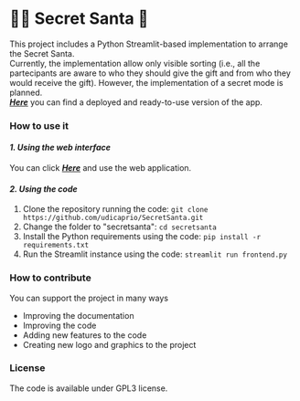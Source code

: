 # 🎅🏻 Secret Santa 🎄
This project includes a Python Streamlit-based implementation to arrange the Secret Santa.<br>
Currently, the implementation allow only visible sorting (i.e., all the partecipants are aware to who they should give the gift and from who they would receive the gift). 
However, the implementation of a secret mode is planned.<br>
***[Here](https://udcsanta.streamlit.app/#a36f26a4)*** you can find a deployed and ready-to-use version of the app.

### How to use it
#### *1. Using the web interface*
You can click ***[Here](https://udcsanta.streamlit.app/#a36f26a4)*** and use the web application.
#### *2. Using the code*
1. Clone the repository running the code: `git clone https://github.com/udicaprio/SecretSanta.git`
2. Change the folder to "secretsanta": `cd secretsanta`
3. Install the Python requirements using the code: `pip install -r requirements.txt`
4. Run the Streamlit instance using the code: `streamlit run frontend.py`

### How to contribute
You can support the project in many ways
* Improving the documentation
* Improving the code
* Adding new features to the code
* Creating new logo and graphics to the project

### License
The code is available under GPL3 license.
